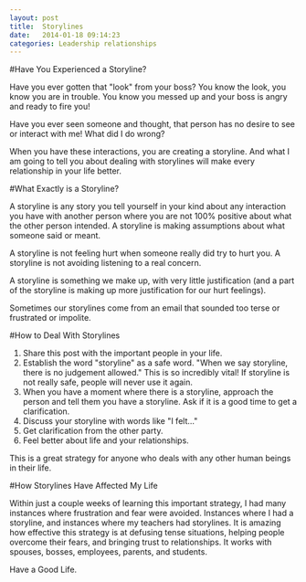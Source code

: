 ```yaml
---
layout: post
title:  Storylines
date:   2014-01-18 09:14:23
categories: Leadership relationships
---
```

#Have You Experienced a Storyline?

Have you ever gotten that "look" from your boss? You know the look, you know you are in trouble. You know you messed up and your boss is angry and ready to fire you! 

Have you ever seen someone and thought, that person has no desire to see or interact with me! What did I do wrong? 

When you have these interactions, you are creating a storyline. And what I am going to tell you about dealing with storylines will make every relationship in your life better. 

#What Exactly is a Storyline?

A storyline is any story you tell yourself in your kind about any interaction you have with another person where you are not 100% positive about what the other person intended. A storyline is making assumptions about what someone said or meant. 

A storyline is not feeling hurt when someone really did try to hurt you. A storyline is not avoiding listening to a real concern. 

A storyline is something we make up, with very little justification (and a part of the storyline is making up more justification for our hurt feelings). 

Sometimes our storylines come from an email that sounded too terse or frustrated or impolite. 

#How to Deal With Storylines

1. Share this post with the important people in your life. 
2. Establish the word "storyline" as a safe word. "When we say storyline, there is no judgement allowed." This is so incredibly vital! If storyline is not really safe, people will never use it again.
3. When you have a moment where there is a storyline, approach the person and tell them you have a storyline. Ask if it is a good time to get a clarification. 
4. Discuss your storyline with words like "I felt..."
5. Get clarification from the other party.
6. Feel better about life and your relationships.

This is a great strategy for anyone who deals with any other human beings in their life. 

#How Storylines Have Affected My Life

Within just a couple weeks of learning this important strategy, I had many instances where frustration and fear were avoided. Instances where I had a storyline, and instances where my teachers had storylines. It is amazing how effective this strategy is at defusing tense situations, helping people overcome their fears, and bringing trust to relationships. It works with spouses, bosses, employees, parents, and students. 

Have a Good Life.